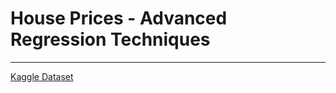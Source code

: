 # House Prices - Advanced Regression Techniques
---
[Kaggle Dataset](https://www.kaggle.com/competitions/house-prices-advanced-regression-techniques/data?select=data_description.txt)